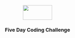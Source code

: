 <h3 align="center"><img src="https://lms-juniper-staticfiles-codeinstitute.s3.eu-west-1.amazonaws.com/static/ci-theme/images/logo.e8a545c07759.png" height="48" width="96"/></a></h3>
<h3 align="center">Five Day Coding Challenge</h3>
<p align="center">
  <img align="center" src=""/>
</p>
